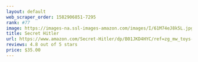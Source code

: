 ```yaml
---
layout: default 
﻿web_scraper_order: 1582906851-7295
rank: #77
image: https://images-na.ssl-images-amazon.com/images/I/61M74eJ8k5L.jpg
title: Secret Hitler
url: https://www.amazon.com/Secret-Hitler/dp/B01JKD4HYC/ref=zg_mw_toys-and-games_77?_encoding=UTF8&psc=1&refRID=R42GPHP3YME7595BC2RQ
reviews: 4.8 out of 5 stars
price: $35.00 
---
```

